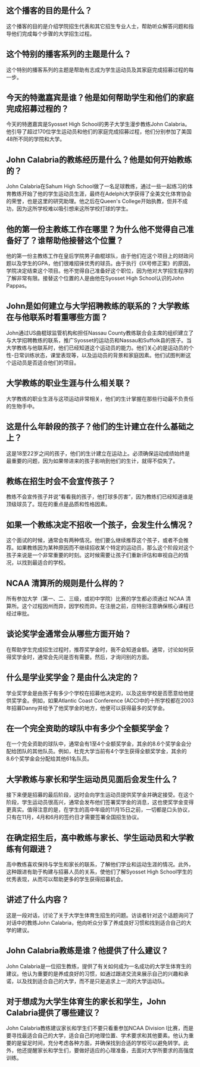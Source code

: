 
## 这个播客的目的是什么？

这个播客的目的是介绍学院招生代表和其它招生专业人士，帮助听众解答问题和指导他们完成每个步骤的大学招生过程。


## 这个特别的播客系列的主题是什么？

这个特别的播客系列的主题是帮助有志成为学生运动员及其家庭完成招募过程的每一步。


## 今天的特邀嘉宾是谁？他是如何帮助学生和他们的家庭完成招募过程的？

今天的特邀嘉宾是Syosset High School的男子大学生漫步教练John Calabria。他引导了超过170位学生运动员和他们的家庭完成招募过程，他们分别参加了美国48所不同的学院和大学。


## John Calabria的教练经历是什么？他是如何开始教练的？

John Calabria在Sahum High School做了一名足球教练，通过一些一起练习的体育教练开始了他的学生运动员生涯，最终在Adelphi大学获得了全美文化体育协会的荣誉，也是这里的研究助理。他之后在Queen's College开始执教，但并不成功，因为这所学校难以吸引想来这所学校打球的学生。


## 他的第一份主教练工作在哪里？为什么他不觉得自己准备好了？谁帮助他接替这个位置？ 

他的第一份主教练工作在皇后学院男子曲棍球队，由于他们在这个项目上的财政问题以及学生的GPA，他们很难招徕优秀的球员。由于执行《IX号修正案》的原因，学院决定结束这个项目。他不觉得自己准备好这个职位，因为他对大学招生程序的了解非常有限。接替这个位置的人是由他在Syosset High School认识的John Pappas。 


## John是如何建立与大学招聘教练的联系的？大学教练在与他联系时看重哪些方面？ 

John通过US曲棍球监管机构和担任Nassau County教练联合会主席的组织建立了与大学招聘教练的联系，推广Syosset的运动员和Nassau和Suffolk县的孩子。当大学教练与他联系时，他们已经知道这个运动员的能力。他们关心的是运动员的个性-日常训练状态，课堂表现等，以及运动员的背景和家庭因素。他们试图判断这个运动员是否适合他们的项目。 


## 大学教练的职业生涯与什么相关联？ 

大学教练的职业生涯与这项运动非常相关，他们的生计掌握在那些行动最不负责任的生物手中。


## 这是什么年龄段的孩子？他们的生计建立在什么基础之上？ 

这是18至22岁之间的孩子，他们的生计建立在运动上。必须确保运动成绩始终是最重要的问题，因为如果带进来的孩子影响到他们的生计，就得不偿失了。 


## 教练在招生时会不会宣传孩子？ 

教练不会宣传孩子并说“看看我的孩子，他打球多厉害”，因为教练们已经知道谁是顶级球员了。现在的重点是品质和性格因素。 


## 如果一个教练决定不招收一个孩子，会发生什么情况？ 

这个面试的时候，通常会有两种情况。他们要么继续推荐这个孩子，或者不会推荐。如果教练因为某种原因而不继续招收某个特定的运动员，那么这个阶段对这个孩子来说是一个非常重要的时刻。这时候需要让孩子们重新评估和审视自己的情况，以找到最适合的学校。 


## NCAA 清算所的规则是什么样的？ 

所有参加大学（第一、二、三级，或初中学院）比赛的学生都必须通过 NCAA 清算所。这个过程因州而异，因学校而异。在注册之前，应特别注意确保核心课程已经过审批。 


## 谈论奖学金通常会从哪些方面开始？ 

在帮助学生完成招生过程时，推荐奖学金时，我不会知道金额。通常，讨论如何获得奖学金时，通常会先问是否有需要。然后，才询问别的方面。


## 什么是学业奖学金？是由什么决定的？

学业奖学金是由孩子有多少个学校在招募他决定的，以及这些学校是否愿意给他提供奖学金。例如，如果Atlantic Coast Conference (ACC)中的十所学校都在2003年招募Danny并给予了他奖学金的地方，他便可以获得最多的奖学金。


## 在一个完全资助的球队中有多少个全额奖学金？

在一个完全资助的球队中，通常会有1至4个全额奖学金，其余的8.6个奖学金会分配给团队的其他队员。例如，杜克大学当前有4个学生获得全额奖学金，其余的8.6个奖学金会分配给其他61名队员。


## 大学教练与家长和学生运动员见面后会发生什么？

接下来便是招募的最后阶段，这时会向学生运动员提供奖学金并确定接受。在这个阶段，学生运动员很高兴，通常会发布他们签署奖学金的消息，这也使奖学金变得更真实。值得注意的是，在学生的高中年级的11月15日之前，一切都是口头协议，只有在11月，4月和6月的签约日才需要签署全国招生协议。


## 在确定招生后，高中教练与家长、学生运动员和大学教练有何跟进？

高中教练喜欢保持与学生和家长的联系，了解他们学业和运动生涯的情况。此外，这种跟进有助于构建与招募人员的关系，使他们了解Syosset High School学生的优秀表现，从而可以帮助更多的学生获得招募机会。


## 讲述了什么内容？

这是一段对话，讨论了关于大学生体育生招生的问题。访谈者针对这个话题询问了对话中的教练John Calabria，他向听众分享了养成良好习惯和找到适合自己的大学的建议。 


## John Calabria教练是谁？他提供了什么建议？ 

John Calabria是一位招生教练，提供了有关如何成为一名成功的大学生体育生的建议。他认为重要的是养成良好的习惯，如通过跟进交流来展示自己的兴趣和承诺，以及找到适合自己的大学，而不是只是追求上一流的大学运动队。


## 对于想成为大学生体育生的家长和学生，John Calabria提供了哪些建议？

John Calabria教练建议家长和学生们不要只看重参加NCAA Division I比赛，而是要寻找最适合自己的大学，适合自己的地理位置、学术要求和其他要素。他认为重要的是留足时间，充分考虑各种方面，并确保找到合适的学校可以避免转学。此外，他还提醒家长和学生们，要做好适应的心理准备，去面对大学所要求的高强度训练。

